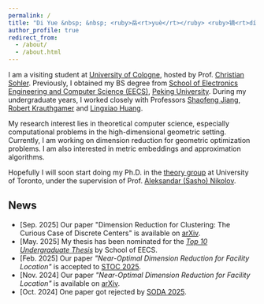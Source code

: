```yaml
---
permalink: /
title: "Di Yue &nbsp; &nbsp; <ruby>岳<rt>yuè</rt></ruby> <ruby>镝<rt>dí</rt></ruby>"
author_profile: true
redirect_from: 
  - /about/
  - /about.html
---
```


I am a visiting student at [University of Cologne](https://www.uni-koeln.de/en/), hosted by Prof. [Christian Sohler](https://cs.uni-koeln.de/ls-sohler/team/prof-dr-christian-sohler).
Previously, I obtained my BS degree from [School of Electronics Engineering and Computer Science (EECS)](https://eecs.pku.edu.cn/), [Peking University](https://www.pku.edu.cn/).
During my undergraduate years, I worked closely with Professors [Shaofeng Jiang](https://www.shaofengjiang.cn/), [Robert Krauthgamer](https://www.wisdom.weizmann.ac.il/~robi/) and [Lingxiao Huang](https://sites.google.com/site/lingxiaohuang1990).

<!-- Welcome! I'm Di Yue (<ruby>岳<rt>yuè</rt></ruby>
<ruby>镝<rt>dí</rt></ruby>), 
a fourth-year undergraduate student at [School of Electronics Engineering and Computer Science (EECS)](https://eecs.pku.edu.cn/), [Peking University](https://www.pku.edu.cn/), where I am fortunate to be advised by Prof. [Shaofeng Jiang](https://www.shaofengjiang.cn/).
In summer 2024, I spent a wonderful month visiting [Weizmann Institute of Science](https://www.weizmann.ac.il/pages/), where I had the privilege of working with Prof. [Robert Krauthgamer](https://www.wisdom.weizmann.ac.il/~robi/). -->

My research interest lies in theoretical computer science, especially computational problems in the high-dimensional geometric setting.
Currently, I am working on dimension reduction for geometric optimization problems.
I am also interested in metric embeddings and approximation algorithms.

Hopefully I will soon start doing my Ph.D. in the [theory group](https://www.cs.toronto.edu/theory/) at University of Toronto, under the supervision of Prof. [Aleksandar (Sasho) Nikolov](https://www.cs.toronto.edu/~anikolov/).


## News
- [Sep. 2025] Our paper "Dimension Reduction for Clustering: The Curious Case of Discrete Centers" is available on [arXiv](https://arxiv.org/abs/2509.07444).
- [May. 2025] My thesis has been nominated for the [*Top 10 Undergraduate Thesis*](https://eecs.pku.edu.cn/info/1046/7062.htm) by School of EECS.
- [Feb. 2025] Our paper *"Near-Optimal Dimension Reduction for Facility Location"* is accepted to [STOC 2025](https://acm-stoc.org/stoc2025/).
- [Nov. 2024] Our paper *"Near-Optimal Dimension Reduction for Facility Location"* is available on [arXiv](https://arxiv.org/abs/2411.05432).
- [Oct. 2024] One paper got rejected by [SODA 2025](https://www.siam.org/conferences-events/siam-conferences/soda25/).